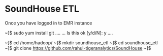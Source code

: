# SoundHouse ETL
Once you have logged in to EMR instance

~]$ sudo yum install git
....
...
Is this ok [y/d/N]: y
....

~]$ cd /home/hadoop/
~]$ mkdir soundhouse_etl
~]$ cd soundhouse_etl
~]$ git clone https://github.com/rahul-tigeranalytics/SoundHouse
~]$ 







